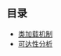 ## 目录

- [类加载机制](https://github.com/wangjiapu/Conclusion/blob/master/java%E8%99%9A%E6%8B%9F%E6%9C%BA/%E7%B1%BB%E5%8A%A0%E8%BD%BD%E6%9C%BA%E5%88%B6.md)
- [可达性分析]()